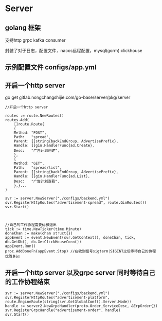 # Server



## golang 框架
支持http grpc kafka consumer

封装了对于日志，配置文件，nacos远程配置，mysql(gorm) clickhouse



## 示例配置文件 configs/app.yml

## 开启一个http server
go get gitlab.nongchangshijie.com/go-base/server/pkg/server
```golang
//开启一个http server

routes := route.NewRoutes()
routes.Add(
    []route.Route{
    {
    Method: "POST",
    Path:   "spread",
    Parent: []string{backEndGroup, AdvertisePrefix},
    Handle: []gin.HandlerFunc{ad.Create},
    Desc:   "广告计划创建",
    },
    {
    Method: "GET",
    Path:   "spread/list",
    Parent: []string{backEndGroup, AdvertisePrefix},
    Handle: []gin.HandlerFunc{ad.List},
    Desc:   "广告计划查看",
    },}...
)

svr := server.NewServer("./configs/backend.yml")
svr.RegisterHttpRoutes("advertisement-spread", route.GinRoutes())
svr.Start()



//自己的工作协程需要优雅退出
tick := time.NewTicker(time.Minute)
doneChan := make(chan struct{})
appEvent := event.NewEvent(svr.GetContext(), doneChan, tick, db.GetDb(), db.GetClickHouseConn())
appEvent.Run()
proc.AddDoneFn(appEvent.Stop) //在收到信号sigterm|SIGINT之后等待自己的协程优雅关闭
```
## 开启一个http server 以及grpc server 同时等待自己的工作协程结束
```golang
svr := server.NewServer("./configs/backend.yml")
svr.RegisterHttpRoutes("advertisement-platform", route.EngineRoute(string(svr.GetGlobalConf().Server.Mode))
handle := server2.NewGrpcHandler(proto.Order_ServiceDesc, &ErpOrder{})
svr.RegisterGrpcHandle("advertisement-order", handle)
svr.Start()


```
